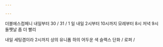 ```yaml
---

---
```



더블에스컴페니
내일부터 30 / 31 / 1 일
내일 2시부터 10시까지
모레부터 8시 저녁 9시
둘쨋날 좀 더 빨리

내일 세팅겸이라 2시까지
상의 유니폼
하의 어두운 색 슬랙스
단화 / 로퍼 /